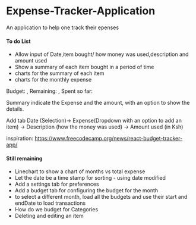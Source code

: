 # Expense-Tracker-Application
An application to help one track their epenses

#### To do List
- Allow input of Date,item bought/ how money was used,description and amount used
- Show a summary of each item bought in a period of time
- charts for the summary of each item
- charts for the monthly expense



Budget: , Remaining: , Spent so far:

Summary indicate the Expense and the amount, with an option to show the details.

Add tab
Date (Selection)-> Expense(Dropdown with an option to add an item) -> Description (how the money was used) -> Amount used (in Ksh)


inspiration: https://www.freecodecamp.org/news/react-budget-tracker-app/

#### Still remaining
- Linechart to show a chart of months vs total expense
- Let the date be a time stamp for sorting - using date modified
- Add a settings tab for preferences
- Add a budget tab for configuring the budget for the month
- to select a different month, load all the budgets and use their start and endDate to load transactions
- How do we budget for Categories
- Deleting and editing an item 

